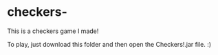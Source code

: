 # checkers-
This is a checkers game I made!

To play, just download this folder and then open the Checkers!.jar file. :)
